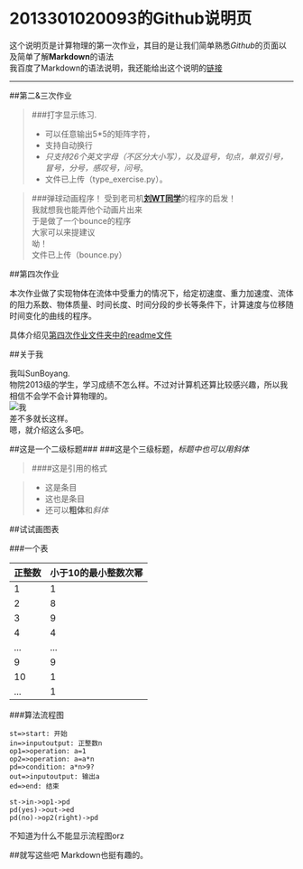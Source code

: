 # 2013301020093的Github说明页

这个说明页是计算物理的第一次作业，其目的是让我们简单熟悉*Github*的页面以及简单了解**Markdown**的语法  
我百度了Markdown的语法说明，我还能给出这个说明的[链接](https://segmentfault.com/markdown)

---

##第二&三次作业  

>###打字显示练习.   
> - 可以任意输出5*5的矩阵字符， 
> - 支持自动换行 
> - *只支持26个英文字母（不区分大小写），以及逗号，句点，单双引号，冒号，分号，感叹号，问号*。  
> - 文件已上传（type_exercise.py）。

>###弹球动画程序！
受到老司机[**刘WT同学**](https://github.com/whuCanon/computationalphysics_N2013301020085)的程序的启发！  
我就想我也能弄他个动画片出来   
于是做了一个bounce的程序   
大家可以来提建议  
呦！  
文件已上传（bounce.py）

##第四次作业

本次作业做了实现物体在流体中受重力的情况下，给定初速度、重力加速度、流体的阻力系数、物体质量、时间长度、时间分段的步长等条件下，计算速度与位移随时间变化的曲线的程序。  

具体介绍见[第四次作业文件夹中的readme文件]()  


##关于我

我叫SunBoyang.  
物院2013级的学生，学习成绩不怎么样。不过对计算机还算比较感兴趣，所以我相信不会学不会计算物理的。   
![我](http://attach.bbs.miui.com/forum/201401/09/205412cddthurrtguge9ut.png)  
差不多就长这样。  
嗯，就介绍这么多吧。


##这是一个二级标题###
###这是个三级标题，*标题中也可以用斜体*

>####这是引用的格式  

> - 这是条目
> - 这也是条目
> - 还可以**粗体**和*斜体*

##试试画图表

###一个表

正整数   | 小于10的最小整数次幂
-------- | ---
1 | 1
2 | 8
3 | 9
4 | 4
... | ...
9 | 9
10 | 1
... | 1

###算法流程图

```flow
st=>start: 开始
in=>inputoutput: 正整数n
op1=>operation: a=1
op2=>operation: a=a*n
pd=>condition: a*n>9?
out=>inputoutput: 输出a
ed=>end: 结束

st->in->op1->pd
pd(yes)->out->ed
pd(no)->op2(right)->pd
```
不知道为什么不能显示流程图orz

##就写这些吧
Markdown也挺有趣的。

